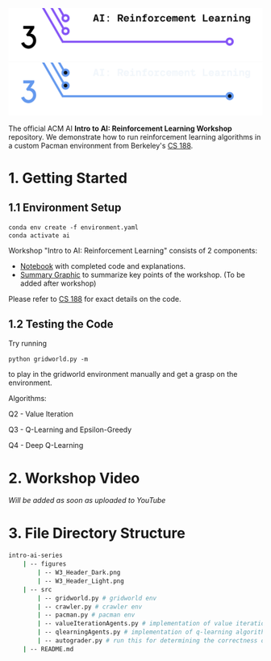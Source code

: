 <!-- 
    If you have any questions about this template, feel free to ask
    your Director for help!
-->


<!-- 
    SECTION: Header
    ---------
    Request new headers from you Director to fit your workshop!
-->

![Intro to AI: Reinforcement Learning](./figures/W3_Header_Light.png#gh-light-mode-only)
![Intro to AI: Reinforcement Learning](./figures/W3_Header_Dark.png#gh-dark-mode-only)

The official ACM AI **Intro to AI: Reinforcement Learning Workshop** repository. We demonstrate how to run reinforcement learning algorithms in a custom Pacman environment from Berkeley's [CS 188](https://inst.eecs.berkeley.edu/~cs188/fa22/projects/proj3/).

<!-- 
    SECTION: Table of Contents
    ---------
    Mandatory Sections:
        - File Directory Structure
        - Workshop Recording
            - if you recorded your workshop, please make it available here
        - Getting Started
            - Give an interesting description of your workshop!
            - E.g. you can use the marketing descriptiong (w/o the emojis
              and make the nouns general ('you' becomes 'the reader'))
        - Resources
            - Images, papers, etc
    Do NOT Include:
        - Author Info
            - This should only be in the main README for your series
    Other Possible Sections:
        - Anything else you'd like, but try not to be redundant!
            - Make sure it's not already in the main series README or
              another section
-->

<!-- 
    SECTION: Workshop Video
    ---------
    Most, if not all, workshops should have recordings. Once the recording
    is posted to the ACMUCSD YT channel (https://www.youtube.com/channel/UCyjPATFqc3FwOiuqJ2UG1Eg), replace the text with an <img> element.
-->

# 1. Getting Started

<!-- 
    You can write something up or use the marketing description.
-->

## 1.1 Environment Setup

```
conda env create -f environment.yaml
conda activate ai
```

Workshop "Intro to AI: Reinforcement Learning" consists of 2 components:
- [Notebook](<!-- Local Path to Notebook -->) with completed code and explanations.
- [Summary Graphic](<!-- Local Path to Summary Graphic -->) to summarize key points of the workshop. (To be added after workshop)

Please refer to [CS 188](https://inst.eecs.berkeley.edu/~cs188/fa22/projects/proj2/#welcome-to-multi-agent-pacman) for exact details on the code.

## 1.2 Testing the Code

Try running
```
python gridworld.py -m
```
to play in the gridworld environment manually and get a grasp on the environment.

Algorithms:

Q2 - Value Iteration

Q3 - Q-Learning and Epsilon-Greedy

Q4 - Deep Q-Learning

<!-- 
    Note: The above list will depend on your specific workshop.
-->


# 2. Workshop Video

*Will be added as soon as uploaded to YouTube*

<!--
<div align="center">
<a href="YT Video Link">
<img
    src="YT Max Res Thumbnail Link"
    alt="Screen reader-compatible alt text"
    width="500px"
/>
</a>
</div>
-->

<!-- 
    SECTION: File Directory Structure
    ---------
    Write out your File Directory Structure below (make sure it's up-to-date)
-->

# 3. File Directory Structure

```bash
intro-ai-series
    | -- figures
        | -- W3_Header_Dark.png
        | -- W3_Header_Light.png
    | -- src
        | -- gridworld.py # gridworld env
        | -- crawler.py # crawler env
        | -- pacman.py # pacman env
        | -- valueIterationAgents.py # implementation of value iteration algorithm
        | -- qlearningAgents.py # implementation of q-learning algorithm
        | -- autograder.py # run this for determining the correctness of code
    | -- README.md
```

<!-- 
    SECTION: Getting Started
    ---------
    Brief description of your workshop here
-->
